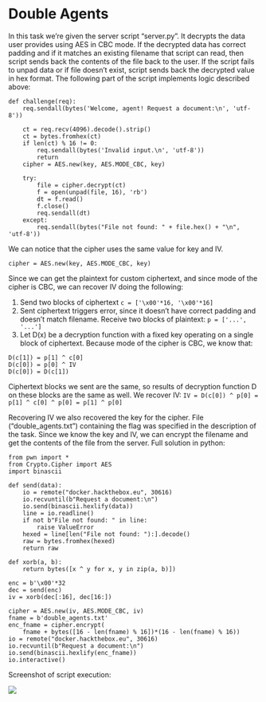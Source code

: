 # Double Agents
In this task we’re given the server script “server.py”. It decrypts the data user provides using AES in CBC mode. If the decrypted data has correct padding and if it matches an existing filename that script can read, then script sends back the contents of the file back to the user. If the script fails to unpad data or if file doesn’t exist, script sends back the decrypted value in hex format. 
The following part of the script implements logic described above:
```
def challenge(req):
    req.sendall(bytes('Welcome, agent! Request a document:\n', 'utf-8'))

    ct = req.recv(4096).decode().strip()
    ct = bytes.fromhex(ct)
    if len(ct) % 16 != 0:
        req.sendall(bytes('Invalid input.\n', 'utf-8'))
        return
    cipher = AES.new(key, AES.MODE_CBC, key)

    try:
        file = cipher.decrypt(ct)
        f = open(unpad(file, 16), 'rb')
        dt = f.read()
        f.close()
        req.sendall(dt)
    except:
        req.sendall(bytes("File not found: " + file.hex() + "\n", 'utf-8'))
```
    
We can notice that the cipher uses the same value for key and IV.

```cipher = AES.new(key, AES.MODE_CBC, key)```

Since we can get the plaintext for custom ciphertext, and since mode of the cipher is CBC,  we can recover IV doing the following:
1.	Send two blocks of ciphertext
` c = ['\x00'*16, '\x00'*16] `
2.	Sent ciphertext triggers error, since it doesn’t have correct padding and doesn’t match filename. Receive two blocks of plaintext:
` p = ['...', '...'] `
3. Let D(x) be a decryption function with a fixed key operating on a single block of ciphertext. Because mode of the cipher is CBC, we know that:

```
D(c[1]) = p[1] ^ c[0]
D(c[0]) = p[0] ^ IV
D(c[0]) = D(c[1])
```

Ciphertext blocks we sent are the same, so results of decryption function D on these blocks are the same as well. 
We recover IV:
```IV = D(c[0]) ^ p[0] = p[1] ^ c[0] ^ p[0] = p[1] ^ p[0]```

Recovering IV we also recovered the key for the cipher.
File (“double_agents.txt”) containing the flag was specified in the description of the task.
Since we know the key and IV, we can encrypt the filename and get the contents of the file from the server.
Full solution in python:

```
from pwn import *
from Crypto.Cipher import AES
import binascii

def send(data):
    io = remote("docker.hackthebox.eu", 30616)
    io.recvuntil(b"Request a document:\n")
    io.send(binascii.hexlify(data))
    line = io.readline()
    if not b"File not found: " in line:
        raise ValueError
    hexed = line[len("File not found: "):].decode()
    raw = bytes.fromhex(hexed)
    return raw

def xorb(a, b):
    return bytes([x ^ y for x, y in zip(a, b)])

enc = b'\x00'*32
dec = send(enc)
iv = xorb(dec[:16], dec[16:])

cipher = AES.new(iv, AES.MODE_CBC, iv)
fname = b'double_agents.txt'
enc_fname = cipher.encrypt(
    fname + bytes([16 - len(fname) % 16])*(16 - len(fname) % 16))
io = remote("docker.hackthebox.eu", 30616)
io.recvuntil(b"Request a document:\n")
io.send(binascii.hexlify(enc_fname))
io.interactive()
```

Screenshot of script execution:

![](pictures/2021-03-26-22-46-35.png)
